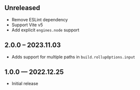 ## Unreleased

- Remove ESLint dependency
- Support Vite v5
- Add explicit `engines.node` support

## 2.0.0 – 2023.11.03

- Adds support for multiple paths in `build.rollupOptions.input`

## 1.0.0 — 2022.12.25

- Initial release
